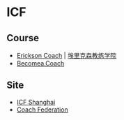 # ICF

## Course

- [Erickson Coach](https://erickson.edu/icf-certification) | [埃里克森教练学院](http://www.ericksonchina.com/Article/lists/category/TASC-Schedule.html)
- [Becomea.Coach](http://becomea.coach/)

## Site

- [ICF Shanghai](http://www.icfshanghaichapter.com/)
- [Coach Federation](https://coachfederation.org/blog/)
